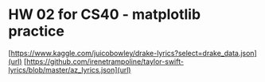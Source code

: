 # HW 02 for CS40 - matplotlib practice

[https://www.kaggle.com/juicobowley/drake-lyrics?select=drake_data.json](url)
[https://github.com/irenetrampoline/taylor-swift-lyrics/blob/master/az_lyrics.json](url)
